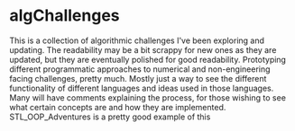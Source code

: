 # algChallenges
This is a collection of algorithmic challenges I've been exploring and updating.  The readability may be a bit scrappy for new ones as they are updated, but they are eventually polished for good readability.  Prototyping different programmatic approaches to numerical and non-engineering facing challenges, pretty much.  Mostly just a way to see the different functionality of different languages and ideas used in those languages.  Many will have comments explaining the process, for those wishing to see what certain concepts are and how they are implemented.  STL_OOP_Adventures is a pretty good example of this
